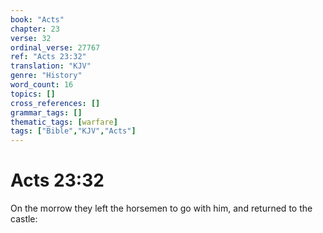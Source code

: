 ```yaml
---
book: "Acts"
chapter: 23
verse: 32
ordinal_verse: 27767
ref: "Acts 23:32"
translation: "KJV"
genre: "History"
word_count: 16
topics: []
cross_references: []
grammar_tags: []
thematic_tags: [warfare]
tags: ["Bible","KJV","Acts"]
---
```


# Acts 23:32

On the morrow they left the horsemen to go with him, and returned to the castle:
